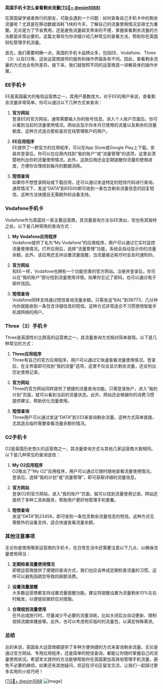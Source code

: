 **英国手机卡怎么查看剩余流量[[TG💪+ @esim1088](https://t.me/s/esim1088)]**

在英国留学或者旅行的朋友，可能会遇到一个问题：如何查看自己手机卡中的剩余流量呢？尤其是在移动数据消耗飞快的今天，了解自己的流量使用情况显得尤为重要。无论是为了节省费用，还是避免流量超支带来的不便，掌握查看剩余流量的方法都是非常必要的。这篇文章将为你详细介绍几种常见的查看方法，帮助你在英国轻松管理手机流量。

首先，我们需要明确一点，英国的手机卡品牌众多，包括EE、Vodafone、Three（3）以及O2等，这些运营商提供的服务和操作界面各有不同。因此，查看剩余流量的方式也会有所差异。接下来，我们就按照不同的运营商逐一讲解具体的操作步骤。

### EE手机卡

EE是英国最大的电信运营商之一，其用户基数庞大。对于EE的用户来说，查看剩余流量非常简单。你可以通过以下几种方式来查询：

1. **官方网站**  
   登录EE的官方网站，通常需要输入你的账号信息。进入个人账户页面后，你可以看到当前的流量使用情况。网站会显示你本月已使用的流量以及剩余的流量额度。这种方式适合那些喜欢在线管理账户的用户。

2. **EE应用程序**  
   EE提供了一款官方的应用程序，可以在App Store或Google Play上下载。安装并登录后，你可以在应用内找到“我的账户”或“流量管理”的选项，这里会清楚地列出你的流量使用情况。此外，这款应用还会定期提醒你流量的使用进度，方便你合理规划每月的数据消耗。

3. **短信查询**  
   如果你不想登录网站或下载应用，还可以通过发送特定的短信代码进行查询。通常情况下，发送“DATA”到65500即可收到一条包含剩余流量信息的回复短信。这种方法快捷且无需额外的设备支持。

### Vodafone手机卡

Vodafone作为英国另一家主要运营商，其流量查询方法与EE类似，但也有其独特之处。以下是几种常用的查询方式：

1. **My Vodafone应用程序**  
   Vodafone提供了名为“My Vodafone”的应用程序，用户可以通过它实时监控流量使用情况。打开应用后，选择“流量管理”功能，系统会自动显示你的流量余额。此外，该应用还支持设置流量提醒，当流量接近耗尽时会及时通知你。

2. **官方网站**  
   和EE一样，Vodafone也拥有一个功能完善的官方网站。注册并登录后，你可以在“我的账户”部分找到流量使用详情。如果你忘记了密码，也可以通过电子邮件找回。

3. **短信查询**  
   Vodafone同样支持通过短信查询流量余额。只需发送“BAL”到38773，几分钟内你就能收到一条包含详细信息的短信。这种方式非常适合不习惯使用智能手机或网络的用户。

### Three（3）手机卡

Three是英国性价比颇高的运营商之一，其流量查询方式相对简单直观。以下是几种常见的方式：

1. **Three应用程序**  
   Three有自己的官方应用程序，用户可以通过它快速查看流量使用情况。登录后，在主界面即可找到“我的流量”选项，这里不仅会显示剩余流量，还会列出历史使用记录。

2. **官方网站**  
   Three的官方网站同样提供了便捷的流量查询功能。只需登录账户，进入“我的计划”页面，就可以看到当前的流量状态。此外，网站还会根据你的消费习惯提供建议，帮助优化流量使用。

3. **短信查询**  
   Three用户可以通过发送“DATA”到333来查询剩余流量。这种方式简单直接，尤其适合临时需要查看流量余额的情况。

### O2手机卡

O2是英国历史悠久的运营商之一，其流量查询方式与其他几家运营商大致相同。以下是几种常见的查询途径：

1. **My O2应用程序**  
   O2推出了“My O2”应用程序，用户可以通过它随时随地查看流量使用情况。登录后，选择“我的计划”或“流量管理”，即可获取详细的流量信息。

2. **官方网站**  
   登录O2的官方网站，进入“我的账户”页面，就可以找到流量使用记录。网站还提供了多种工具和服务，帮助用户更好地管理手机套餐。

3. **短信查询**  
   发送“DATA”到23456，即可收到一条包含剩余流量信息的短信。这种方式无需额外的设备支持，适合快速查看流量余额。

### 其他注意事项

无论你是使用哪家运营商的手机卡，在日常生活中还需要注意以下几点，以确保流量使用得当：

1. **定期检查流量使用情况**  
   即使运营商提供了便捷的查询方式，我们也应该养成定期检查流量的习惯。这样可以避免因疏忽导致的超额消费。

2. **设置流量提醒**  
   大多数运营商都支持设置流量提醒功能。建议将提醒设置为流量剩余10%左右时触发，以便提前做好应对措施。

3. **合理规划流量使用**  
   在外出或旅行时，尽量减少不必要的流量消耗，比如关闭后台自动更新、限制视频流媒体播放等。此外，也可以考虑购买临时的流量包，以满足特殊需求。

### 总结

总的来说，英国各大运营商都提供了多种方便快捷的方式来查询剩余流量。无论是通过官方网站、专用应用程序，还是简单的短信查询，都能让你随时掌握自己的流量使用状况。希望本文提供的方法能够帮助你在英国更加高效地管理手机流量，避免不必要的麻烦。如果还有其他疑问，欢迎在评论区留言交流，让我们一起探讨更多实用的小技巧吧！

[[TG💪+ @esim1088](https://t.me/s/esim1088) ![Image](https://i.postimg.cc/4NQfJmqS/Snipaste-2025-05-13-00-14-12.png)]